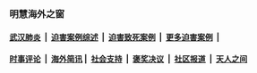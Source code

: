 
### 明慧海外之窗

####  [武汉肺炎](indexes/365.md?t=05290601) &nbsp;|&nbsp;  [迫害案例综述](indexes/328.md?t=05290601) &nbsp;|&nbsp; [迫害致死案例](indexes/277.md?t=05290601)  &nbsp;|&nbsp; [更多迫害案例](indexes/81.md?t=05290601)  &nbsp;|&nbsp; 
####  [时事评论](indexes/19.md?t=05290601) &nbsp;|&nbsp; [海外简讯](indexes/245.md?t=05290601)&nbsp;|&nbsp;  [社会支持](indexes/140.md?t=05290601) &nbsp;|&nbsp; [褒奖决议](indexes/282.md?t=05290601) &nbsp;|&nbsp; [社区报道](indexes/91.md?t=05290601)  &nbsp;|&nbsp; [天人之间](indexes/78.md?t=05290601) 

